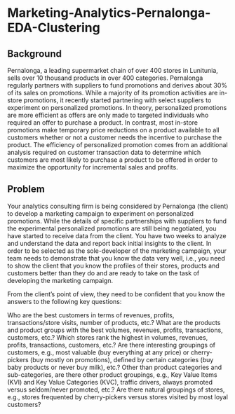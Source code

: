 # Marketing-Analytics-Pernalonga-EDA-Clustering

## Background
Pernalonga, a leading supermarket chain of over 400 stores in Lunitunia, sells over 10 thousand products in over 400 categories.  Pernalonga regularly partners with suppliers to fund promotions and derives about 30% of its sales on promotions.  While a majority of its promotion activities are in-store promotions, it recently started partnering with select suppliers to experiment on personalized promotions.  In theory, personalized promotions are more efficient as offers are only made to targeted individuals who required an offer to purchase a product.  In contrast, most in-store promotions make temporary price reductions on a product available to all customers whether or not a customer needs the incentive to purchase the product.  The efficiency of personalized promotion comes from an additional analysis required on customer transaction data to determine which customers are most likely to purchase a product to be offered in order to maximize the opportunity for incremental sales and profits.

## Problem
Your analytics consulting firm is being considered by Pernalonga (the client) to develop a marketing campaign to experiment on personalized promotions.  While the details of specific partnerships with suppliers to fund the experimental personalized promotions are still being negotiated, you have started to receive data from the client.  You have two weeks to analyze and understand the data and report back initial insights to the client.  In order to be selected as the sole-developer of the marketing campaign, your team needs to demonstrate that you know the data very well, i.e., you need to show the client that you know the profiles of their stores, products and customers better than they do and are ready to take on the task of developing the marketing campaign. 

From the client’s point of view, they need to be confident that you know the answers to the following key questions:

Who are the best customers in terms of revenues, profits, transactions/store visits, number of products, etc.?
What are the products and product groups with the best volumes, revenues, profits, transactions, customers, etc.?
Which stores rank the highest in volumes, revenues, profits, transactions, customers, etc.?
Are there interesting groupings of customers, e.g., most valuable (buy everything at any price) or cherry-pickers (buy mostly on promotions), defined by certain categories (buy baby products or never buy milk), etc.?
Other than product categories and sub-categories, are there other product groupings, e.g., Key Value Items (KVI) and Key Value Categories (KVC), traffic drivers, always promoted versus seldom/never promoted, etc.?
Are there natural groupings of stores, e.g., stores frequented by cherry-pickers versus stores visited by most loyal customers?
